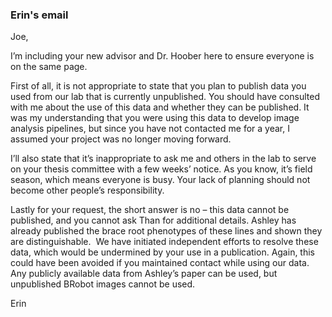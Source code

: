 ### Erin's email

Joe,

I’m including your new advisor and Dr. Hoober here to ensure everyone is on the same page. 

First of all, it is not appropriate to state that you plan to publish data you used from our lab that is currently unpublished. You should have consulted with me about the use of this data and whether they can be published. It was my understanding that you were using this data to develop image analysis pipelines, but since you have not contacted me for a year, I assumed your project was no longer moving forward.

I’ll also state that it’s inappropriate to ask me and others in the lab to serve on your thesis committee with a few weeks’ notice. As you know, it’s field season, which means everyone is busy. Your lack of planning should not become other people’s responsibility.

Lastly for your request, the short answer is no – this data cannot be published, and you cannot ask Than for additional details. Ashley has already published the brace root phenotypes of these lines and shown they are distinguishable.  We have initiated independent efforts to resolve these data, which would be undermined by your use in a publication. Again, this could have been avoided if you maintained contact while using our data.  Any publicly available data from Ashley’s paper can be used, but unpublished BRobot images cannot be used.

Erin
